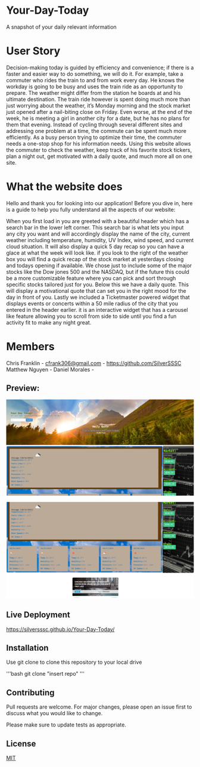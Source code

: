 # Your-Day-Today
A snapshot of your daily relevant information


# User Story
Decision-making today is guided by efficiency and convenience; if there is a faster and easier way to do something, we will do it. For example, take a commuter who rides the train to and from work every day. He knows the workday is going to be busy and uses the train ride as an opportunity to prepare. The weather might differ from the station he boards at and his ultimate destination. The train ride however is spent doing much more than just worrying about the weather, it’s Monday morning and the stock market just opened after a nail-biting close on Friday. Even worse, at the end of the week, he is meeting a girl in another city for a date, but he has no plans for them that evening. Instead of cycling through several different sites and addressing one problem at a time, the commute can be spent much more efficiently. As a busy person trying to optimize their time, the commuter needs a one-stop shop for his information needs. Using this website allows the commuter to check the weather, keep track of his favorite stock tickers, plan a night out, get motivated with a daily quote, and much more all on one site. 


# What the website does
Hello and thank you for looking into our application! Before you dive in, here is a guide to help you fully understand all the aspects of our website:

When you first load in you are greeted with a beautiful header which has a search bar in the lower left corner. This search bar is what lets you input any city you want and will accordingly display the name of the city, current weather including temperature, humidity, UV Index, wind speed, and current cloud situation. It will also display a quick 5 day recap so you can have a glace at what the week will look like. if you look to the right of the weather box you will find a quick recap of the stock market at yesterdays closing and todays opening if available. We chose just to include some of the major stocks like the Dow jones 500 and the NASDAQ, but if the future this could be a more customizable feature where you can pick and sort through specific stocks tailored just for you. Below this we have a daily quote. This will display a motivational quote that can set you in the right mood for the day in front of you. Lastly we included a Ticketmaster powered widget that displays events or concerts within a 50 mile radius of the city that you entered in the header earlier. it is an interactive widget that has a carousel like feature allowing you to scroll from side to side until you find a fun activity fit to make any night great.


# Members
Chris Franklin - cfrank306@gmail.com - https://github.com/SilverSSSC
Matthew Nguyen - 
Daniel Morales - 

## Preview:

![Preview of the project](./Project1.png)

![Preview of the project](./Project2.png)



## Live Deployment

https://silversssc.github.io/Your-Day-Today/

## Installation

Use git clone to clone this repository to your local drive

'''bash
git clone "insert repo"
'''

## Contributing
Pull requests are welcome. For major changes, please open an issue first to discuss what you would like to change.

Please make sure to update tests as appropriate.

## License
[MIT](https://choosealicense.com/licenses/mit/)